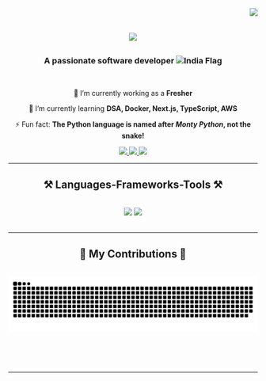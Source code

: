 <img align="right" src="https://visitor-badge.laobi.icu/badge?page_id=Nisha-Chandrawanshi.Nisha-Chandrawanshi" />

<h1 align="center">
    <img src="https://readme-typing-svg.herokuapp.com/?font=Righteous&size=35&center=true&vCenter=true&width=500&height=70&duration=4000&lines=Hi+There!+👋;+I'm+Nisha!;" />
</h1>

<!-- <h3 align="center">A passionate software developer from India 🇮🇳</h3> -->
<h3 align="center">A passionate software developer  <img src="https://upload.wikimedia.org/wikipedia/en/4/41/Flag_of_India.svg" alt="India Flag" width="25"/></h3>

<br/>

<div align="center">
 
 🔭 I’m currently working as a **Fresher**
 
 🌱 I’m currently learning **DSA, Docker, Next.js, TypeScript, AWS**


⚡ Fun fact: **The Python language is named after *Monty Python*, not the snake!**

</div>
 
<div align="center"> 
  <a href="mailto:nishachandrawanshi999@gmail.com">
    <img src="https://img.shields.io/badge/Gmail-333333?style=for-the-badge&logo=gmail&logoColor=red" />
  </a>
  <a href="https://www.linkedin.com/in/nisha-chandrawanshi-7aa029279" target="_blank">
    <img src="https://img.shields.io/badge/LinkedIn-0077B5?style=for-the-badge&logo=linkedin&logoColor=white" target="_blank" />
  </a>
  <a href="https://github.com/Nisha-Chandrawanshi" target="_blank">
     <img src="https://img.shields.io/badge/Portfolio-FF5722?style=for-the-badge&logo=todoist&logoColor=white" target="_blank" /> <!-- sqlite, safari, google-chrome are other good icon options -->
  </a>
</div>

 <hr/>
 
<h2 align="center">⚒️ Languages-Frameworks-Tools ⚒️</h2>
<br/>
<div align="center">
    <img src="https://skillicons.dev/icons?i=react,bootstrap,mui,html,css,vscode,github,figma,tailwind,git" />
    <img src="https://skillicons.dev/icons?i=Python,Reactjs,nodejs,Django,javascript,express,firebase,mongodb,c, c++, ai,ml" /><br>
</div>

<br/>
<hr/>

<div align="center">
  <h2>🐍 My Contributions 🐍</h2>
  <br>
  <img alt="snake eating my contributions" src="https://raw.githubusercontent.com/salesp07/salesp07/output/github-contribution-grid-snake.svg" />
  
  <br/><br/><br/>
</div>

<hr/>
